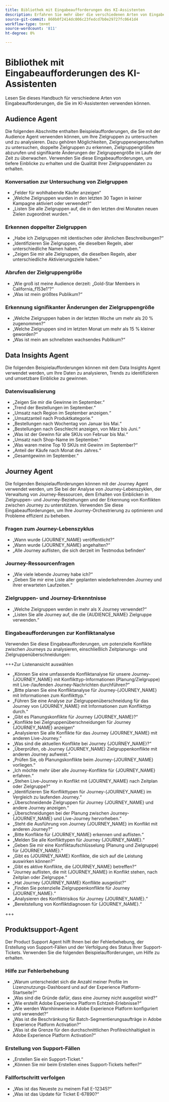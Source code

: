 ```yaml
---
title: Bibliothek mit Eingabeaufforderungen des KI-Assistenten
description: Erfahren Sie mehr über die verschiedenen Arten von Eingabeaufforderungen und Eingabeaufforderungsmustern, die Sie bei der Abfrage des KI-Assistenten verwenden können.
source-git-commit: 860b0f2414dc006c23fedcd7b0e29727fc0641d4
workflow-type: tm+mt
source-wordcount: '811'
ht-degree: 0%

---
```


# Bibliothek mit Eingabeaufforderungen des KI-Assistenten

Lesen Sie dieses Handbuch für verschiedene Arten von Eingabeaufforderungen, die Sie im KI-Assistenten verwenden können.

## Audience Agent

Die folgenden Abschnitte enthalten Beispielaufforderungen, die Sie mit der Audience Agent verwenden können, um Ihre Zielgruppen zu untersuchen und zu analysieren. Dazu gehören Möglichkeiten, Zielgruppeneigenschaften zu untersuchen, doppelte Zielgruppen zu erkennen, Zielgruppengrößen abzurufen und signifikante Änderungen der Zielgruppengröße im Laufe der Zeit zu überwachen. Verwenden Sie diese Eingabeaufforderungen, um tiefere Einblicke zu erhalten und die Qualität Ihrer Zielgruppendaten zu erhalten.

### Konversation zur Untersuchung von Zielgruppen

- „Felder für wohlhabende Käufer anzeigen“
- „Welche Zielgruppen wurden in den letzten 30 Tagen in keiner Kampagne aktiviert oder verwendet?“
- „Listen Sie alle Zielgruppen auf, die in den letzten drei Monaten neuen Zielen zugeordnet wurden.“

### Erkennen doppelter Zielgruppen

- „Habe ich Zielgruppen mit identischen oder ähnlichen Beschreibungen?“
- „Identifizieren Sie Zielgruppen, die dieselben Regeln, aber unterschiedliche Namen haben.“
- „Zeigen Sie mir alle Zielgruppen, die dieselben Regeln, aber unterschiedliche Aktivierungsziele haben.“

### Abrufen der Zielgruppengröße

- „Wie groß ist meine Audience derzeit: „Gold-Star Members in California_f153e1“?“
- „Was ist mein größtes Publikum?“

### Erkennung signifikanter Änderungen der Zielgruppengröße

- „Welche Zielgruppen haben in der letzten Woche um mehr als 20 % zugenommen?“
- „Welche Zielgruppen sind im letzten Monat um mehr als 15 % kleiner geworden?“
- „Was ist mein am schnellsten wachsendes Publikum?“

## Data Insights Agent

Die folgenden Beispielaufforderungen können mit dem Data Insights Agent verwendet werden, um Ihre Daten zu analysieren, Trends zu identifizieren und umsetzbare Einblicke zu gewinnen.

### Datenvisualisierung

- „Zeigen Sie mir die Gewinne im September.“
- „Trend der Bestellungen im September.“
- „Umsatz nach Region im September anzeigen.“
- „Umsatzanteil nach Produktkategorie.“
- „Bestellungen nach Wochentag von Januar bis Mai.“
- „Bestellungen nach Geschlecht anzeigen, von März bis Juni.“
- „Was ist der Gewinn für alle SKUs von Februar bis Mai.“
- „Umsatz nach Shop-Name im September.“
- „Was waren meine Top 10 SKUs mit Gewinn im September?“
- „Anteil der Käufe nach Monat des Jahres.“
- „Gesamtgewinn im September.“

## Journey Agent

Die folgenden Beispielaufforderungen können mit der Journey Agent verwendet werden, um Sie bei der Analyse von Journey-Lebenszyklen, der Verwaltung von Journey-Ressourcen, dem Erhalten von Einblicken in Zielgruppen- und Journey-Beziehungen und der Erkennung von Konflikten zwischen Journey zu unterstützen. Verwenden Sie diese Eingabeaufforderungen, um Ihre Journey-Orchestrierung zu optimieren und Probleme effizient zu beheben.

### Fragen zum Journey-Lebenszyklus

- „Wann wurde {JOURNEY_NAME} veröffentlicht?“
- „Wann wurde {JOURNEY_NAME} angehalten?“
- „Alle Journey auflisten, die sich derzeit im Testmodus befinden“

### Journey-Ressourcenfragen

- „Wie viele lebende Journey habe ich?“
- „Geben Sie mir eine Liste aller geplanten wiederkehrenden Journey und ihrer erwarteten Laufzeiten.“

### Zielgruppen- und Journey-Erkenntnisse

- „Welche Zielgruppen werden in mehr als X Journey verwendet?“
- „Listen Sie alle Journey auf, die die {AUDIENCE_NAME} Zielgruppe verwenden.“

### Eingabeaufforderungen zur Konfliktanalyse

Verwenden Sie diese Eingabeaufforderungen, um potenzielle Konflikte zwischen Journeys zu analysieren, einschließlich Zeitplanungs- und Zielgruppenüberschneidungen:

+++Zur Listenansicht auswählen

- „Können Sie eine umfassende Konfliktanalyse für unsere Journey-{JOURNEY_NAME} mit Konflikttyp-Informationen (Planung/Zielgruppe) mit Live-/laufenden Journey-Nachrichten durchführen?“
- „Bitte planen Sie eine Konfliktanalyse für Journey-{JOURNEY_NAME} mit Informationen zum Konflikttyp.“
- „Führen Sie eine Analyse zur Zielgruppenüberschneidung für das Journey von {JOURNEY_NAME} mit Informationen zum Konflikttyp durch.“
- „Gibt es Planungskonflikte für Journey {JOURNEY_NAME}?“
- „Konflikte bei Zielgruppenüberschneidungen für Journey {JOURNEY_NAME} anzeigen“
- „Analysieren Sie alle Konflikte für das Journey {JOURNEY_NAME} mit anderen Live-Journey.“
- „Was sind die aktuellen Konflikte bei Journey {JOURNEY_NAME}?“
- „Überprüfen, ob Journey {JOURNEY_NAME} Zielgruppenkonflikte mit anderen Journey aufweist.“
- „Prüfen Sie, ob Planungskonflikte beim Journey-{JOURNEY_NAME} vorliegen.“
- „Ich möchte mehr über alle Journey-Konflikte für {JOURNEY_NAME} erfahren.“
- „Stehen Live-Journey in Konflikt mit {JOURNEY_NAME} nach Zeitplan oder Zielgruppe?“
- „Identifizieren Sie Konflikttypen für Journey-{JOURNEY_NAME} im Vergleich zu laufenden Journey.“
- „Überschneidende Zielgruppen für Journey {JOURNEY_NAME} und andere Journey anzeigen.“
- „Überschneidungen bei der Planung zwischen Journey-{JOURNEY_NAME} und Live-Journey hervorheben.“
- „Steht die Ausführung von Journey {JOURNEY_NAME} im Konflikt mit anderen Journey?“
- „Bitte Konflikte für {JOURNEY_NAME} erkennen und auflisten.“
- „Melden Sie alle Konflikttypen für Journey {JOURNEY_NAME}.“
- „Geben Sie mir eine Konfliktaufschlüsselung (Planung und Zielgruppe) für {JOURNEY_NAME}.“
- „Gibt es {JOURNEY_NAME} Konflikte, die sich auf die Leistung auswirken können?“
- „Gibt es aktive Konflikte, die {JOURNEY_NAME} betreffen?“
- &quot;Journey auflisten, die mit {JOURNEY_NAME} in Konflikt stehen, nach Zeitplan oder Zielgruppe.“
- „Hat Journey {JOURNEY_NAME} Konflikte ausgelöst?“
- „Finden Sie potenzielle Zielgruppenkonflikte für Journey {JOURNEY_NAME}.“
- „Analysieren des Konfliktrisikos für Journey {JOURNEY_NAME}.“
- „Bereitstellung von Konfliktdiagnosen für {JOURNEY_NAME}.“

+++

## Produktsupport-Agent

Der Product Support Agent hilft Ihnen bei der Fehlerbehebung, der Erstellung von Support-Fällen und der Verfolgung des Status Ihrer Support-Tickets. Verwenden Sie die folgenden Beispielaufforderungen, um Hilfe zu erhalten.

### Hilfe zur Fehlerbehebung

- „Warum unterscheidet sich die Anzahl meiner Profile im Lizenznutzungs-Dashboard und auf der Experience Platform-Startseite?“
- „Was sind die Gründe dafür, dass eine Journey nicht ausgelöst wird?“
- „Wie erstellt Adobe Experience Platform Echtzeit-Erlebnisse?“
- „Wie werden Warnhinweise in Adobe Experience Platform konfiguriert und verwendet?“
- „Was ist die Beschränkung für Batch-Segmentierungsaufträge in Adobe Experience Platform Activation?“
- „Was ist die Grenze für den durchschnittlichen Profilreichhaltigkeit in Adobe Experience Platform Activation?“

### Erstellung von Support-Fällen

- „Erstellen Sie ein Support-Ticket.“
- „Können Sie mir beim Erstellen eines Support-Tickets helfen?“

### Fallfortschritt verfolgen

- „Was ist das Neueste zu meinem Fall E-12345?“
- „Was ist das Update für Ticket E-67890?“
